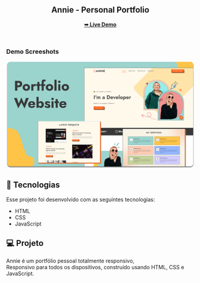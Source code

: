 <div align="center">


  <br />
  <br />

  <h2 align="center">Annie - Personal Portfolio</h2>

  <a href="https://codewithsadee.github.io/annie/"><strong>➥ Live Demo</strong></a>

</div>

<br />

### Demo Screeshots

![Annie Desktop Demo](./readme-images/desktop.png "Desktop Demo")

## 🚀 Tecnologias

Esse projeto foi desenvolvido com as seguintes tecnologias:

- HTML
- CSS
- JavaScript

## 💻 Projeto

Annie é um portfólio pessoal totalmente responsivo, <br />Responsivo para todos os dispositivos, construído usando HTML, CSS e JavaScript.

